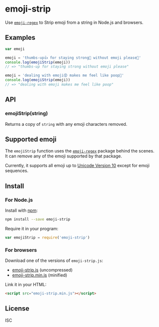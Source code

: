 emoji-strip
===========

Use [`emoji-regex`](https://github.com/mathiasbynens/emoji-regex)
to Strip emoji from a string in Node.js and browsers.


Examples
--------

```js
var emoji

emoji = 'thumbs-up👍 for staying strong💪 without emoji please🙏'
console.log(emojiStrip(emoji))
// => "thumbs-up for staying strong without emoji please"

emoji = 'dealing with emoji😡 makes me feel like poop💩'
console.log(emojiStrip(emoji))
// => "dealing with emoji makes me feel like poop"
```


API
---

### emojiStrip(string) ###

Returns a copy of `string` with any emoji characters removed.


Supported emoji
---------------

The `emojiStrip` function uses
the [`emoji-regex`](https://www.npmjs.org/package/emoji-regex) package
behind the scenes.
It can remove any of the emoji supported by that package.

Currently, it supports all emoji up to
[Unicode Version 10](http://emojipedia.org/unicode-10.0/)
except for emoji sequences.


Install
-------

### For Node.js ###

Install with [npm](https://www.npmjs.org/):
```bash
npm install --save emoji-strip
```

Require it in your program:
```js
var emojiStrip = require('emoji-strip')
```

### For browsers ###

Download one of the versions of `emoji-strip.js`:
- [emoji-strip.js](https://raw.githubusercontent.com/khalifenizar/emoji-strip/master/dist/emoji-strip.js) (uncompressed)
- [emoji-strip.min.js](https://raw.githubusercontent.com/khalifenizar/emoji-strip/master/dist/emoji-strip.min.js) (minified)

Link it in your HTML:
```html
<script src="emoji-strip.min.js"></script>
```


License
-------

ISC
